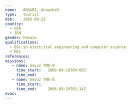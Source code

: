```yaml
---
name:	ANSARI, Anousheh
type:	tourist
dob:	1966-09-22
country:
  - USA
  - IRN
gender:	Female
qualifications:
  - BSc in electrical engineering and computer science
  - MSc
references:
missions:
   - name: Soyuz TMA-9
     time_start:   2006-09-18T04:08Z
     time_end:     
   - name: Soyuz TMA-8
     time_start:   
     time_end:     2006-09-29T01:14Z
evas:
---
```

